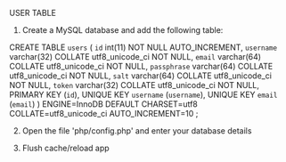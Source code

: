 USER TABLE

1. Create a MySQL database and add the following table:

CREATE TABLE `users` (
  `id` int(11) NOT NULL AUTO_INCREMENT,
  `username` varchar(32) COLLATE utf8_unicode_ci NOT NULL,
  `email` varchar(64) COLLATE utf8_unicode_ci NOT NULL,
  `passphrase` varchar(64) COLLATE utf8_unicode_ci NOT NULL,
  `salt` varchar(64) COLLATE utf8_unicode_ci NOT NULL,
  `token` varchar(32) COLLATE utf8_unicode_ci NOT NULL,
  PRIMARY KEY (`id`),
  UNIQUE KEY `username` (`username`),
  UNIQUE KEY `email` (`email`)
) ENGINE=InnoDB  DEFAULT CHARSET=utf8 COLLATE=utf8_unicode_ci AUTO_INCREMENT=10 ;


2. Open the file 'php/config.php' and enter your database details

3. Flush cache/reload app